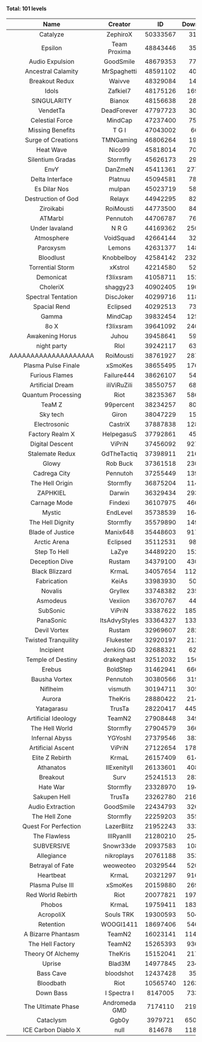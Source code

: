 #### Total: 101 levels

| Name | Creator | ID | Downloads | Likes |
|:---:|:---:|:---:|:---:|:---:|
| Catalyze | ZephiroX | 50333567 | 31251 | 3508
| Epsilon | Team Proxima | 48843446 | 35567 | 3848
| Audio Expulsion | GoodSmile | 48679353 | 77344 | 6709
| Ancestral Calamity | MrSpaghetti | 48591102 | 40820 | 3826
| Breakout Redux | Waivve | 48329084 | 14123 | 1610
| Idols | Zafkiel7 | 48175126 | 169238 | 20858
| SINGULARITY | Bianox | 48156638 | 28688 | 5696
| VendetTa | DeadForever | 47797723 | 30120 | 3045
| Celestial Force  | MindCap | 47237400 | 75729 | 6995
| Missing Benefits | T G I | 47043002 | 6602 | 653
| Surge of Creations | TMNGaming | 46806264 | 19426 | 1916
| Heat Wave | Nico99 | 45818014 | 70442 | 6650
| Silentium Gradas | Stormfly | 45626173 | 29895 | 3039
| EnvY | DanZmeN | 45411361 | 277097 | 24688
| Delta Interface | Platnuu | 45094581 | 78087 | 7719
| Es Dilar Nos | mulpan | 45023719 | 58472 | 5210
| Destruction of God | Relayx | 44942295 | 82243 | 8153
| Ziroikabi | RoiMousti | 44773500 | 84403 | 7120
| ATMarbl | Pennutoh | 44706787 | 76893 | 6955
| Under lavaland | N R G | 44169362 | 250143 | 22648
| Atmosphere | VoidSquad | 42664144 | 32069 | 2638
| Paroxysm | Lemons | 42631377 | 148207 | 12319
| Bloodlust | Knobbelboy | 42584142 | 2328732 | 227457
| Torrential Storm | xKstrol | 42214580 | 52343 | 127
| Demonicat | f3lixsram | 41058711 | 152604 | 12330
| CholeriX | shaggy23 | 40902405 | 190849 | 14826
| Spectral Tentation | DiscJoker | 40299716 | 118373 | 8313
| Spacial Rend | Eclipsed | 40292513 | 73957 | 6344
| Gamma | MindCap | 39832454 | 125575 | 11208
| 8o X | f3lixsram | 39641092 | 240782 | 19075
| Awakening Horus | Juhou | 39458641 | 59613 | 5239
| night party | Rlol | 39242117 | 63661 | 6197
| AAAAAAAAAAAAAAAAAAAA | RoiMousti | 38761927 | 287430 | 18974
| Plasma Pulse Finale | xSmoKes | 38655495 | 176676 | 15979
| Furious Flames | Failure444 | 38626107 | 54930 | 4322
| Artificial Dream | iIiViRuZiIi | 38550757 | 68960 | 5887
| Quantum Processing | Riot | 38235367 | 586007 | 41165
| TeaM Z | 99percent | 38234257 | 80403 | 6466
| Sky tech | Giron | 38047229 | 15432 | 1555
| Electrosonic | CastriX | 37887838 | 128620 | 11530
| Factory Realm X | HelpegasuS | 37792861 | 45554 | 4415
| Digital Descent | ViPriN | 37456092 | 927288 | 87399
| Stalemate Redux | GdTheTactiq | 37398911 | 216687 | 16431
| Glowy | Rob Buck | 37361518 | 230946 | 23480
| Cadrega City | Pennutoh | 37255449 | 139007 | 12707
| The Hell Origin | Stormfly | 36875204 | 114026 | 9288
| ZAPHKIEL | Darwin | 36329434 | 293718 | 31928
| Carnage Mode | Findexi | 36107975 | 466883 | 44580
| Mystic | EndLevel | 35738539 | 164259 | 15336
| The Hell Dignity | Stormfly | 35579890 | 149543 | 12956
| Blade of Justice | Manix648 | 35448603 | 917273 | 95215
| Arctic Arena | Eclipsed | 35112531 | 98708 | 7577
| Step To Hell | LaZye | 34489220 | 152250 | 15591
| Deception Dive | Rustam | 34379100 | 430091 | 28158
| Black Blizzard | KrmaL | 34057654 | 1123001 | 110254
| Fabrication | KeiAs | 33983930 | 50690 | 5632
| Novalis | Gryllex | 33748382 | 235868 | 21399
| Asmodeus | Vexiion | 33670767 | 44996 | 4238
| SubSonic | ViPriN | 33387622 | 1855182 | 141587
| PanaSonic | ItsAdvyStyles | 33364327 | 1332801 | 172696
| Devil Vortex | Rustam | 32969607 | 282209 | 25415
| Twisted Tranquility | Flukester | 32920197 | 212296 | 20919
| Incipient | Jenkins GD | 32688321 | 62645 | 5866
| Temple of Destiny | drakeghast | 32512032 | 156169 | 15191
| Erebus | BoldStep | 31462941 | 666175 | 62339
| Bausha Vortex | Pennutoh | 30380566 | 319169 | 28953
| Niflheim | vismuth | 30194711 | 305058 | 24265
| Aurora | TheKris | 28880422 | 214901 | 20142
| Yatagarasu  | TrusTa | 28220417 | 4455502 | 419956
| Artificial Ideology | TeamN2 | 27908448 | 349798 | 35081
| The Hell World | Stormfly | 27904579 | 366149 | 27066
| Infernal Abyss | YGYoshI | 27379546 | 383088 | 38230
| Artificial Ascent | ViPriN | 27122654 | 1783767 | 158644
| Elite Z Rebirth | KrmaL | 26157409 | 614727 | 40743
| Athanatos | IIExenityII | 26133601 | 408882 | 45854
| Breakout | Surv | 25241513 | 283557 | 28774
| Hate War | Stormfly | 23328970 | 194764 | 14800
| Sakupen Hell | TrusTa | 23262780 | 2166209 | 160128
| Audio Extraction | GoodSmile | 22434793 | 326073 | 31350
| The Hell Zone | Stormfly | 22259203 | 355475 | 23342
| Quest For Perfection | LazerBlitz | 21952243 | 333576 | 29277
| The Flawless | IlIRyanIlI | 21280210 | 254319 | 23302
| SUBVERSIVE | Snowr33de | 20937583 | 108267 | 14116
| Allegiance | nikroplays | 20761188 | 353257 | 38567
| Betrayal of Fate | weoweoteo | 20329544 | 520217 | 48967
| Heartbeat | KrmaL | 20321297 | 916387 | 81954
| Plasma Pulse III | xSmoKes | 20159880 | 269840 | 26622
| Red World Rebirth | Riot | 20077821 | 1972044 | 132943
| Phobos | KrmaL | 19759411 | 1830711 | 165677
| AcropoliX | Souls TRK | 19300593 | 504048 | 71996
| Retention | WOOGI1411 | 18697406 | 546704 | 68330
| A Bizarre Phantasm | TeamN2 | 16023141 | 1149650 | 115720
| The Hell Factory | TeamN2 | 15265393 | 936391 | 93186
| Theory Of Alchemy | TheKris | 15152041 | 217335 | 16261
| Uprise | Blad3M | 14977845 | 234089 | 22064
| Bass Cave | bloodshot | 12437428 | 35019 | 4214
| Bloodbath | Riot | 10565740 | 12630568 | 1161788
| Down Bass | I Spectra I | 8147005 | 733048 | 66575
| The Ultimate Phase | Andromeda GMD | 7174110 | 2196759 | 224274
| Cataclysm | Ggb0y | 3979721 | 6502024 | 530451
| ICE Carbon Diablo X | null | 814678 | 1185292 | 86402
